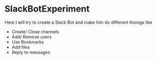 # SlackBotExperiment

Here I will try to create a Slack Bot and make him do different thiongs like 
- Create/ Close channels
- Add/ Remove users
- Use Bookmarks
- Add files
- Reply to messages
